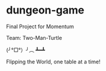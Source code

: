 # dungeon-game

Final Project for Momentum

Team: Two-Man-Turtle


(╯°□°）╯︵ ┻━┻

Flipping the World, one table at a time!

